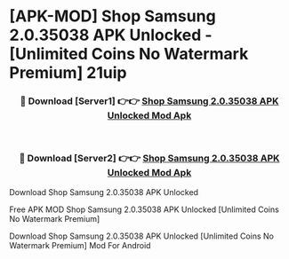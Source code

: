 # [APK-MOD] Shop Samsung 2.0.35038 APK Unlocked - [Unlimited Coins No Watermark Premium] 21uip



<div align="center">
<h3>🔴 Download [Server1] 👉👉 <a href="https://momento.my/?title=Shop_Samsung_2.0.35038_APK_Unlocked">Shop Samsung 2.0.35038 APK Unlocked Mod Apk</a></h3><br>

<h3>🔴 Download [Server2] 👉👉 <a href="https://momento.my/?title=Shop_Samsung_2.0.35038_APK_Unlocked">Shop Samsung 2.0.35038 APK Unlocked Mod Apk</a></h3>
</div>



Download Shop Samsung 2.0.35038 APK Unlocked 

Free APK MOD Shop Samsung 2.0.35038 APK Unlocked [Unlimited Coins No Watermark Premium]

Download Shop Samsung 2.0.35038 APK Unlocked [Unlimited Coins No Watermark Premium] Mod For Android

